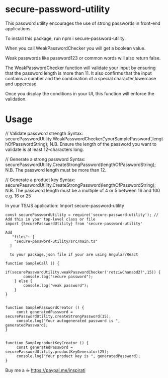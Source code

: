 # secure-password-utility
This password utility encourages the use of strong passwords in front-end applications.

To install this package, run npm i secure-password-utility.

When you call WeakPasswordChecker you will get a boolean value.

Weak passwords like password123 or common words will also return false.

The WeakPasswordChecker function will validate your input by ensuring that the password length is more than 11.
It also confirms that the input contains a number and the combination of a special character,lowercase and uppercase.

Once you display the conditions in your UI, this function will enforce the validation.



Usage
=====
// Validate password strength
Syntax: securePasswordUtility.WeakPasswordChecker('yourSamplePassword',lengthOfPasswordString);
N.B. Ensure the length of the password you want to validate is at least 12-characters long.

// Generate a strong password
Syntax: securePasswordUtility.CreateStrongPassword(lengthOfPasswordString);
N.B. The password length must be more than 12.

// Generate a product key
Syntax: securePasswordUtility.CreateStrongPassword(lengthOfPasswordString);
N.B. The password length must be a multiple of 4 or 5 between 16 and 100 e.g. 16 or 25

In your TS/JS application:
Import secure-password-utility
````
const securePasswordUtility = require('secure-password-utility'); // Add this in your top-level class or file
import {SecurePasswordUtility} from 'secure-password-utility'

Add   
   "files": [
    "secure-password-utility/src/main.ts"
  ]
  
  to your package.json file if your are using Angular/React

````

````
function SampleCall () {
    if(securePasswordUtility.weakPasswordChecker('retziwChanabd2?',15)) {
        console.log("secure password");
    } else {
        console.log("weak password");
    }
}
````

````

function SamplePasswordCreator () {
     const generatedPassword = securePasswordUtility.createStrongPassword(15);
     console.log("Your autogenerated password is ", generatedPassword);
}
````

````

function SampleproductKeyCreator () {
     const generatedPassword = securePasswordUtility.productKeyGenerator(25);
     console.log("Your product key is ", generatedPassword);
}
````


Buy me a  ☕
https://paypal.me/inspirati
